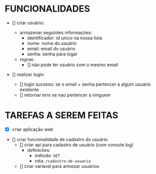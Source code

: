 # FUNCIONALIDADES
- [] criar usuário:
  - armazenar seguintes informações:
    - identificador: id unico na nossa lista
    - nome: nome do usuário 
    - email: email do usuário
    - senha: senha para logar
  - regras:
    - [] não pode ter usuário com o mesmo email

- [] realizar login:
  - [] login sucesso: se o email + senha pertencer a algum usuário existente
  - [] retornar erro se nao pertencer a ninguem

# TAREFAS A SEREM FEITAS
- [x] criar aplicação web
- [] criar funcionalidade de cadastro do usuário
  - [] criar api para cadastro de usuário (com console.log)
    - definicões:
      - método: `GET`
      - rota: `/cadastro-de-usuario`
  - [] criar variavel para armezar usuários